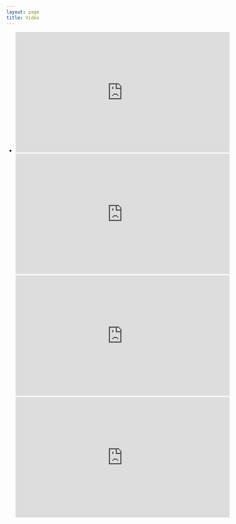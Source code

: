 ```yaml
---
layout: page 
title: Vidéo
---
```



<style>

</style>

<ul class="video-gallery">
<li>
   <iframe width="560" height="315" src="https://www.youtube.com/embed/9o_LplqUKu4" title="YouTube video player" frameborder="0" allow="accelerometer; autoplay; clipboard-write; encrypted-media; gyroscope; picture-in-picture" allowfullscreen></iframe>
   <iframe width="560" height="315" src="https://www.youtube.com/embed/Z5j3ME50OBk" title="YouTube video player" frameborder="0" allow="accelerometer; autoplay; clipboard-write; encrypted-media; gyroscope; picture-in-picture" allowfullscreen></iframe>
   <iframe width="560" height="315" src="https://www.youtube.com/embed/0du24wZsgRQ" title="YouTube video player" frameborder="0" allow="accelerometer; autoplay; clipboard-write; encrypted-media; gyroscope; picture-in-picture" allowfullscreen></iframe>
   <iframe width="560" height="315" src="https://www.youtube.com/embed/EwzzcIKLtNc" title="YouTube video player" frameborder="0" allow="accelerometer; autoplay; clipboard-write; encrypted-media; gyroscope; picture-in-picture" allowfullscreen></iframe> 
</li>
</ul>